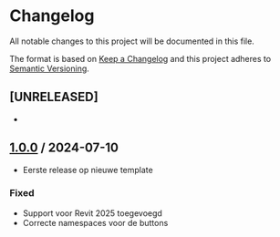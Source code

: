 # Changelog
All notable changes to this project will be documented in this file.

The format is based on [Keep a Changelog](http://keepachangelog.com/en/1.0.0/)
and this project adheres to [Semantic Versioning](http://semver.org/spec/v2.0.0.html).

## [UNRELEASED]
-

## [1.0.0] / 2024-07-10

- Eerste release op nieuwe template

### Fixed

- Support voor Revit 2025 toegevoegd
- Correcte namespaces voor de buttons






[vNext]: ../../compare/1.0.0...HEAD
[1.0.1]: ../../compare/1.0.0...v1.0.1
[1.0.0]: ../../compare/1.0.0